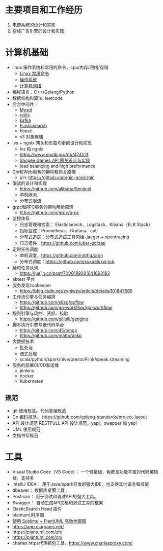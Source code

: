 
# 主要项目和工作经历
1. 电商系统的设计和实现
2. 在线广告引擎的设计和实现


# 计算机基础
- linux 操作系统和常用的命令，cpu/内存/网络/存储
  - [Linux 常用命令](../_posts/计算机基础/Linux-commands-shell.md)
  - [操作系统](../_posts/计算机基础/OS-interview.md)
  - [计算机网络](../_posts/计算机基础/Internet-interview.md)
- 编程语言：C++/Golang/Python
- 数据结构和算法: leetcode
- 后台中间件：
  - [Mysql](../_posts/计算机基础/middleware-mysql.md)
  - [redis](../_posts/计算机基础/middleware-redis.md)
  - [kafka](../_posts/计算机基础/middleware-redis.md)
  - [Elasticsearch](../_posts/计算机基础/middleware-elasticsearch.md)
  - hbase
  - s3 对象存储
- lvs + ngnix 网关和负载均衡的设计和实现
  - lvs 和 ngnix
  - https://www.modb.pro/db/474513
  - [Shopee Games API 网关设计与实现](https://www.modb.pro/db/474513)
  -  load balancing and high preformance
- Gin和Web服务的架构和网关原理
  - gin: https://github.com/gin-gonic/gin
- 限流的设计和实现
  - https://github.com/alibaba/Sentinel
  - 单机限流
  - 分布式限流
- grpc和RPC服务的架构解析原理
  - https://github.com/grpc/grpc 
- 监控体系
  - 日志管理和检索： Elasticsearch、Logstash、Kibana（ELK Stack）
  - 指标监控：Prometheus、Grafana、cat
  - 分布式追踪：分布式追踪工具包括 Jaeger + opentracing
  - 日志组件：https://github.com/uber-go/zap
- 定时任务调度
  - 单机调度，https://github.com/robfig/cron
  - 分布式调度：https://github.com/xuxueli/xxl-job
- 延时任务队列
  - https://juejin.cn/post/7000189281641693192
- abtest 平台
- 服务发现zookeeper
  - https://blog.csdn.net/zyhlwzy/article/details/101847565
- 工作流引擎与任务编排
  - https://github.com/s8sg/goflow
  - https://github.com/go-workflow/go-workflow
- 规则引擎与风控、资损、校验
  - https://github.com/bilibili/gengine
- 脚本执行引擎与低代码平台
  - https://github.com/d5/tengo
  - https://github.com/mattn/anko
- 大数据技术
  - 批处理
  - 流式处理
  - scala/python/spark/hive/presto/Flink/speak streaming
- 服务的部署CI/CD和运维
  - jenkins
  - docker
  - Kubernetes

## 规范
- git 使用规范。代码管理规范
- Go 编码规范。 https://github.com/golang-standards/project-layout
- API 设计规范 RESTFULL  API 设计规范，yapi，swapper 加 yapi
- UML 使用规范
- 文档书写规范


# 工具
- Visual Studio Code（VS Code）： 一个轻量级、免费且功能丰富的代码编辑器，支持多
- IntelliJ IDEA： 用于Java/spark开发的强大IDE，也支持其他语言和框架
- dbeaver： 数据库桌面工具
- Postman： 用于测试和调试API的强大工具。
- Swagger： 自动生成API文档和测试工具的框架
- ElasticSearch Head 插件
- plantuml,时序图
- [使用 Sublime + PlantUML 高效地画图](https://www.jianshu.com/p/e92a52770832)
- https://app.diagrams.net/
- https://plantuml.com/zh/
- https://plantuml.com/cn/
- charles https代理抓包工具，https://www.charlesproxy.com/

